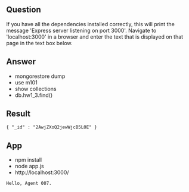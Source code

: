 ## Question

If you have all the dependencies installed correctly, this will print the message 'Express server listening on port 3000'. Navigate to 'localhost:3000' in a browser and enter the text that is displayed on that page in the text box below.

## Answer

- mongorestore dump
- use m101
- show collections
- db.hw1_3.find()

## Result

~~~mongo
{ "_id" : "2AwjZXoQ2jewWjcB5L0E" }
~~~


## App

- npm install
- node app.js
- http://localhost:3000/

~~~html
Hello, Agent 007.
~~~
